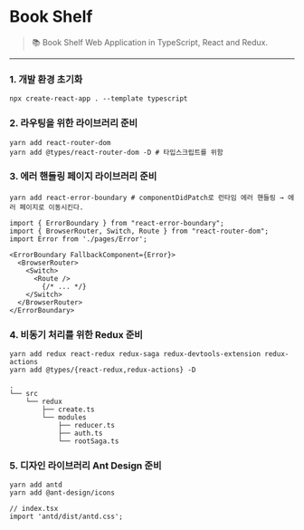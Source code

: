# Book Shelf
> 📚 Book Shelf Web Application in TypeScript, React and Redux.
---
### 1. 개발 환경 초기화
```shell
npx create-react-app . --template typescript
```

### 2. 라우팅을 위한 라이브러리 준비
```shell
yarn add react-router-dom
yarn add @types/react-router-dom -D # 타입스크립트를 위함
```

### 3. 에러 핸들링 페이지 라이브러리 준비
```shell
yarn add react-error-boundary # componentDidPatch로 런타임 에러 핸들링 → 에러 페이지로 이동시킨다.
```
```tsx
import { ErrorBoundary } from "react-error-boundary";
import { BrowserRouter, Switch, Route } from "react-router-dom";
import Error from './pages/Error';

<ErrorBoundary FallbackComponent={Error}>
  <BrowserRouter>
    <Switch>
      <Route />
        {/* ... */}
    </Switch>
  </BrowserRouter>
</ErrorBoundary>
```

### 4. 비동기 처리를 위한 Redux 준비
```shell
yarn add redux react-redux redux-saga redux-devtools-extension redux-actions
yarn add @types/{react-redux,redux-actions} -D
```
```
.
└── src
    └── redux
        ├── create.ts
        └── modules
            ├── reducer.ts
            ├── auth.ts
            └── rootSaga.ts
```

### 5. 디자인 라이브러리 Ant Design 준비
```shell
yarn add antd
yarn add @ant-design/icons
```
```tsx
// index.tsx
import 'antd/dist/antd.css';
```